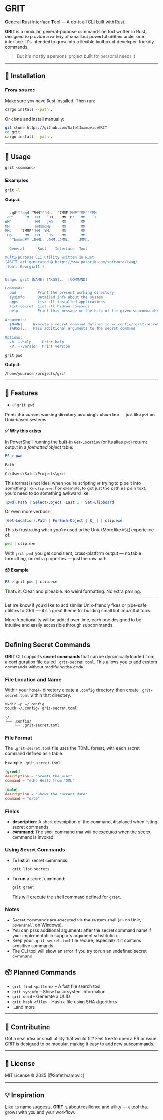 # GRIT

**G**eneral **R**ust **I**nterface **T**ool — A do-it-all CLI built with Rust.

**GRIT** is a modular, general-purpose command-line tool written in Rust, designed to provide a variety of small but powerful utilities under one interface. It's intended to grow into a flexible toolbox of developer-friendly commands.

> But it's mostly a personal project built for personal needs :)

---

## 🚀 Installation

### From source

Make sure you have Rust installed. Then run:

```bash
cargo install --path .
````

Or clone and install manually:

```bash
git clone https://github.com/SafetImamovic/GRIT
cd grit
cargo install --path .
```

---

## 📝 Usage

```bash
grit <command>
```

### Examples

```bash
grit -l
```
**Output:**
```bash

  .g8"""bgd `7MM"""Mq.  `7MMF'MMP""MM""YMM
.dP'     `M   MM   `MM.   MM  P'   MM   `7
dM'       `   MM   ,M9    MM       MM
MM            MMmmdM9     MM       MM
MM.    `7MMF' MM  YM.     MM       MM
`Mb.     MM   MM   `Mb.   MM       MM
  `"bmmmdPY .JMML. .JMM..JMML.   .JMML.

  General      Rust    Interface  Tool

multi-purpose CLI utility written in Rust
(ASCII art generated @ https://www.patorjk.com/software/taag/
[font: Georgia11])


Usage: grit [NAME] [ARGS]... [COMMAND]

Commands:
  pwd          Print the present working directory
  sysinfo      Detailed info about the system
  apps         List all installed applications
  list-secret  List all hidden commands
  help         Print this message or the help of the given subcommand(s)

Arguments:
  [NAME]     Execute a secret command defined in ~/.config/.grit-secret.toml
  [ARGS]...  Pass additional arguments to the secret command

Options:
  -h, --help     Print help
  -V, --version  Print version
```

```bash
grit pwd
```

**Output:**

```
/home/youruser/projects/grit
```

---



## 🔧 Features

- ✅ `grit pwd`

Prints the current working directory as a single clean line — just like `pwd` on Unix-based systems.

#### ✅ Why this exists

In PowerShell, running the built-in `Get-Location` (or its alias `pwd`) returns output in a *formatted object* table:

```powershell
PS > pwd

Path
----
C:\Users\Safet\Projects\grit
```

This format is not ideal when you're scripting or trying to pipe it into something like `clip.exe`. For example, to get just the path as plain text, you'd need to do something awkward like:

```powershell
(pwd).Path | Select-Object -Last 1 | Set-Clipboard
```

Or even more verbose:

```powershell
(Get-Location).Path | ForEach-Object { $_ } | clip.exe
```

This is frustrating when you're used to the Unix (More like `WSL`) experience of:

```bash
pwd | clip.exe
```

With `grit pwd`, you get consistent, cross-platform output — no table formatting, no extra properties — just the raw path.

#### 📦 Example

```powershell
PS > grit pwd | clip.exe
```

That’s it. Clean and pipeable. No weird formatting. No extra parsing.

---

Let me know if you’d like to add similar Unix-friendly fixes or pipe-safe utilities to GRIT — it’s a great theme for building small but impactful tools.


More functionality will be added over time, each one designed to be intuitive and easily accessible through subcommands.

---

## Defining Secret Commands

**GRIT** CLI supports **secret commands** that can be dynamically loaded from a configuration file called `.grit-secret.toml`. This allows you to add custom commands without modifying the code.

### File Location and Name

Within your `home`/`~` directory create a `.config` directory, then create `.grit-secret.toml` within that directory.

```
mkdir -p ~/.config
touch ~/.config/.grit-secret.toml
```

```
~/
└── .config/
    └── .grit-secret.toml
```

### File Format

The `.grit-secret.toml` file uses the TOML format, with each secret command defined as a table.

Example `.grit-secret.toml`:

```toml
[greet]
description = "Greets the user"
command = "echo Hello from TOML"

[date]
description = "Shows the current date"
command = "date"
```

### Fields

* **description**: A short description of the command, displayed when listing secret commands.
* **command**: The shell command that will be executed when the secret command is invoked.

### Using Secret Commands

* To **list** all secret commands:

  ```bash
  grit list-secrets
  ```

* To **run** a secret command:

  ```bash
  grit greet
  ```

  This will execute the shell command defined for `greet`.

### Notes

* Secret commands are executed via the system shell (`sh` on Unix, `powershell` on Windows).
* You can pass additional arguments after the secret command name if your implementation supports argument substitution.
* Keep your `.grit-secret.toml` file secure, especially if it contains sensitive commands.
* The CLI tool will show an error if you try to run an undefined secret command.


## 📦 Planned Commands

* `grit find <pattern>` – A fast file search tool
* `grit sysinfo` – Show basic system information
* `grit uuid` – Generate a UUID
* `grit hash <file>` – Hash a file using SHA algorithms
* ...and more

---

## 🤝 Contributing

Got a neat idea or small utility that would fit? Feel free to open a PR or issue. GRIT is designed to be modular, making it easy to add new subcommands.

---

## 📄 License

MIT License © 2025 \[@SafetImamovic]

---

## 💡 Inspiration

Like its name suggests, **GRIT** is about resilience and utility — a tool that grows with you and your workflow.


